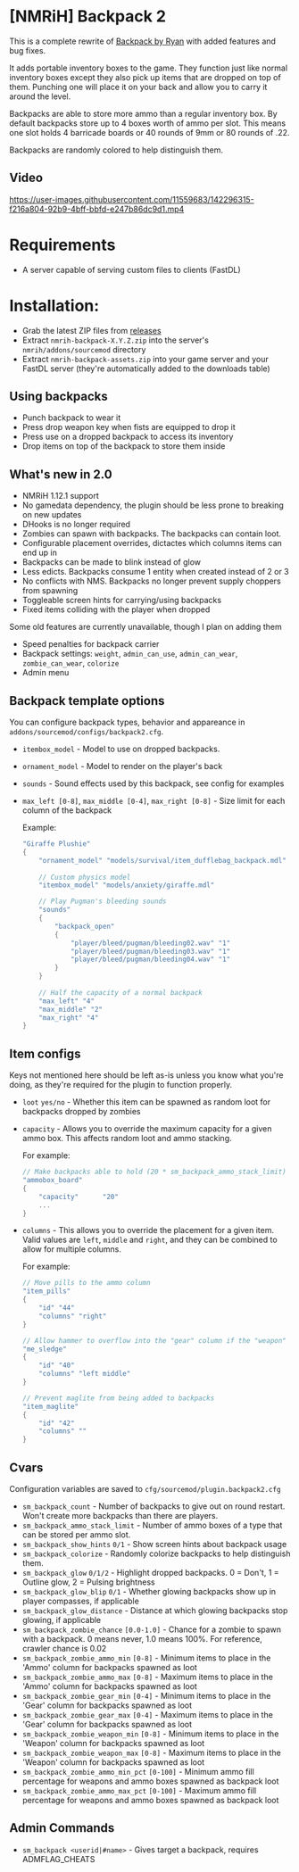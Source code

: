 # [NMRiH] Backpack 2
This is a complete rewrite of [Backpack by Ryan](https://forums.alliedmods.net/showthread.php?t=308217) with added features and bug fixes.

It adds portable inventory boxes to the game. They function just like normal inventory boxes except they also pick up items that are dropped on top of them. Punching one will place it on your back and allow you to carry it around the level.

Backpacks are able to store more ammo than a regular inventory box. By default backpacks store up to 4 boxes worth of ammo per slot. This means one slot holds 4 barricade boards or 40 rounds of 9mm or 80 rounds of .22.

Backpacks are randomly colored to help distinguish them.

## Video
https://user-images.githubusercontent.com/11559683/142296315-f216a804-92b9-4bff-bbfd-e247b86dc9d1.mp4

# Requirements
- A server capable of serving custom files to clients (FastDL)

# Installation:
- Grab the latest ZIP files from [releases](https://github.com/dysphie/nmrih-backpack2/releases)
- Extract `nmrih-backpack-X.Y.Z.zip` into the server's `nmrih/addons/sourcemod` directory
- Extract `nmrih-backpack-assets.zip` into your game server and your FastDL server (they're automatically added to the downloads table)
	
## Using backpacks
- Punch backpack to wear it
- Press drop weapon key when fists are equipped to drop it
- Press use on a dropped backpack to access its inventory
- Drop items on top of the backpack to store them inside

## What's new in 2.0

- NMRiH 1.12.1 support
- No gamedata dependency, the plugin should be less prone to breaking on new updates
- DHooks is no longer required
- Zombies can spawn with backpacks. The backpacks can contain loot.
- Configurable placement overrides, dictactes which columns items can end up in
- Backpacks can be made to blink instead of glow
- Less edicts. Backpacks consume 1 entity when created instead of 2 or 3
- No conflicts with NMS. Backpacks no longer prevent supply choppers from spawning
- Toggleable screen hints for carrying/using backpacks
- Fixed items colliding with the player when dropped


Some old features are currently unavailable, though I plan on adding them

- Speed penalties for backpack carrier
- Backpack settings: `weight`, `admin_can_use`, `admin_can_wear`, `zombie_can_wear`, `colorize`
- Admin menu

## Backpack template options

You can configure backpack types, behavior and appareance in `addons/sourcemod/configs/backpack2.cfg`.

- `itembox_model` - Model to use on dropped backpacks.
- `ornament_model`  - Model to render on the player's back
- `sounds` - Sound effects used by this backpack, see config for examples
- `max_left [0-8]`, `max_middle [0-4]`, `max_right [0-8]` - Size limit for each column of the backpack

	Example: 
	```cpp
	"Giraffe Plushie"
	{
		"ornament_model" "models/survival/item_dufflebag_backpack.mdl"
		
		// Custom physics model
		"itembox_model" "models/anxiety/giraffe.mdl"
	
		// Play Pugman's bleeding sounds
		"sounds"
		{
			"backpack_open"
			{
				"player/bleed/pugman/bleeding02.wav" "1"
				"player/bleed/pugman/bleeding03.wav" "1"
				"player/bleed/pugman/bleeding04.wav" "1"
			}
		}
		
		// Half the capacity of a normal backpack
		"max_left" "4"
		"max_middle" "2"
		"max_right" "4"
	}
	```

## Item configs

Keys not mentioned here should be left as-is unless you know what you're doing, as they're required for the plugin to function properly.
- `loot` `yes/no` - Whether this item can be spawned as random loot for backpacks dropped by zombies
- `capacity` - Allows you to override the maximum capacity for a given ammo box. This affects random loot and ammo stacking.

	For example:
	```cpp
	// Make backpacks able to hold (20 * sm_backpack_ammo_stack_limit) boards per slot
	"ammobox_board"
	{
		"capacity"		"20"
		...
	}
	````

- `columns` - This allows you to override the placement for a given item. Valid values are `left`, `middle` and `right`, and they can be combined to allow for multiple columns.

	For example: 
	```cpp
	// Move pills to the ammo column
	"item_pills"
	{
		"id" "44"
		"columns" "right"
	}

	// Allow hammer to overflow into the "gear" column if the "weapon" column is full
	"me_sledge"
	{
		"id" "40"
		"columns" "left middle"
	}

	// Prevent maglite from being added to backpacks
	"item_maglite"
	{
		"id" "42"
		"columns" ""
	}
	```
## Cvars

Configuration variables are saved to `cfg/sourcemod/plugin.backpack2.cfg`

- `sm_backpack_count` - Number of backpacks to give out on round restart. Won't create more backpacks than there are players.
- `sm_backpack_ammo_stack_limit` - Number of ammo boxes of a type that can be stored per ammo slot.
- `sm_backpack_show_hints` `0/1` - Show screen hints about backpack usage
- `sm_backpack_colorize` - Randomly colorize backpacks to help distinguish them.
- `sm_backpack_glow` `0/1/2` - Highlight dropped backpacks. 0 = Don't, 1 = Outline glow, 2 = Pulsing brightness
- `sm_backpack_glow_blip` `0/1` - Whether glowing backpacks show up in player compasses, if applicable
- `sm_backpack_glow_distance` - Distance at which glowing backpacks stop glowing, if applicable
- `sm_backpack_zombie_chance` `[0.0-1.0]` - Chance for a zombie to spawn with a backpack. 0 means never, 1.0 means 100%. For reference, crawler chance is 0.02
- `sm_backpack_zombie_ammo_min` `[0-8]` - Minimum items to place in the 'Ammo' column for backpacks spawned as loot
- `sm_backpack_zombie_ammo_max` `[0-8]` - Maximum items to place in the 'Ammo' column for backpacks spawned as loot
- `sm_backpack_zombie_gear_min` `[0-4]` - Minimum items to place in the 'Gear' column for backpacks spawned as loot
- `sm_backpack_zombie_gear_max` `[0-4]` - Maximum items to place in the 'Gear' column for backpacks spawned as loot
- `sm_backpack_zombie_weapon_min` `[0-8]` - Minimum items to place in the 'Weapon' column for backpacks spawned as loot
- `sm_backpack_zombie_weapon_max` `[0-8]` - Maximum items to place in the 'Weapon' column for backpacks spawned as loot
- `sm_backpack_zombie_ammo_min_pct` `[0-100]` - Minimum ammo fill percentage for weapons and ammo boxes spawned as backpack loot
- `sm_backpack_zombie_ammo_max_pct` `[0-100]` - Maximum ammo fill percentage for weapons and ammo boxes spawned as backpack loot

## Admin Commands

- `sm_backpack <userid|#name>` - Gives target a backpack, requires ADMFLAG_CHEATS
